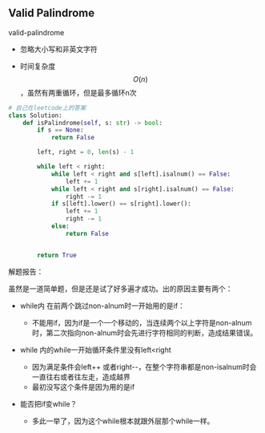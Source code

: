 ## Valid Palindrome

valid-palindrome

* 忽略大小写和非英文字符

* 时间复杂度$$O(n)$$，虽然有两重循环，但是最多循环n次

```py
# 自己在leetcode上的答案
class Solution:
    def isPalindrome(self, s: str) -> bool:
        if s == None:
            return False

        left, right = 0, len(s) - 1

        while left < right:
            while left < right and s[left].isalnum() == False:
                left += 1
            while left < right and s[right].isalnum() == False:
                right -= 1 
            if s[left].lower() == s[right].lower():
                left += 1
                right -= 1
            else:
                return False


        return True
```

解题报告：

虽然是一道简单题，但是还是试了好多遍才成功。出的原因主要有两个：

* while内 在前两个跳过non-alnum时一开始用的是if：
  * 不能用if，因为if是一个一个移动的，当连续两个以上字符是non-alnum时，第二次指向non-alnum时会先进行字符相同的判断，造成结果错误。
* while 内的while一开始循环条件里没有left&lt;right
  * 因为满足条件会left++ 或者right--，在整个字符串都是non-isalnum时会一直往右或者往左走，造成越界
  * 最初没写这个条件是因为用的是if
* 能否把if变while？

  * 多此一举了，因为这个while根本就跟外层那个while一样。



